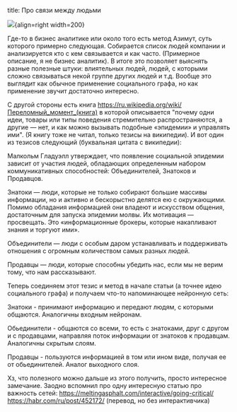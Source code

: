 title: Про связи между людьми

![](/static/img/AX-GMiEefgY.jpg){align=right width=200}

Где-то в бизнес аналитике или около того есть метод Азимут, суть которого примерно следующая. Собирается список людей компании и анализируется кто с кем связывается и как часто. (Примерное описание, я не бизнес аналитик). В итоге это позволяет выяснять разные полезные штуки: влиятельных людей, людей, с которыми сложно связываться некой группе других людей и т.д. Вообще это выглядит как обычное применение социального графа, но как применение звучит достаточно интересно.

С другой стороны есть книга https://ru.wikipedia.org/wiki/Переломный_момент_(книга) в которой описывается "почему одни идеи, товары или типы поведения стремительно распространяются, а другие — нет, и как можно вызывать подобные «эпидемии» и управлять ими". (Я книгу тоже не читал, только тезисы на википедии). И вот один из тезисов следующий (буквальная цитата с википедии):

Малкольм Гладуэлл утверждает, что появление социальной эпидемии зависит от участия людей, обладающих определенным набором коммуникативных способностей: Объединителей, Знатоков и Продавцов.

Знатоки — люди, которые не только собирают большие массивы информации, но и активно и бескорыстно делятся ею с окружающими. Помимо обладания информацией они владеют и искусством общения, достаточным для запуска эпидемии молвы. Их мотивация — просвещать. Это «информационные брокеры, которые накапливают знания и торгуют ими».

Объединители — люди с особым даром устанавливать и поддерживать отношения с огромным количеством самых разных людей.

Продавцы — люди, которые способны убедить нас, если мы не верим тому, что нам рассказывают.

Теперь соединяем этот тезис и метод в начале статьи (а точнее идею социального графа) и получаем что-то напоминающее нейронную сеть:

Знатоки - принимают информацию и передают людям, с которыми общаются. Аналогичны входным нейронам.

Обьединители - общаются со всеми, то есть с знатоками, друг с другом и с продавцами, направляя поток информации от знатоков к продавцам. Аналогичны скрытым слоям.

Продавцы - пользуются информацией в том или ином виде, получая ее от обьединителей. Аналог выходного слоя.

Хз, что полезного можно дальше из этого получить, просто интересное замечание. Заодно вспомнил про одну интересную статью про важность сетей:
https://meltingasphalt.com/interactive/going-critical/
https://habr.com/ru/post/452172/ (перевод, но без интерактивчика)
